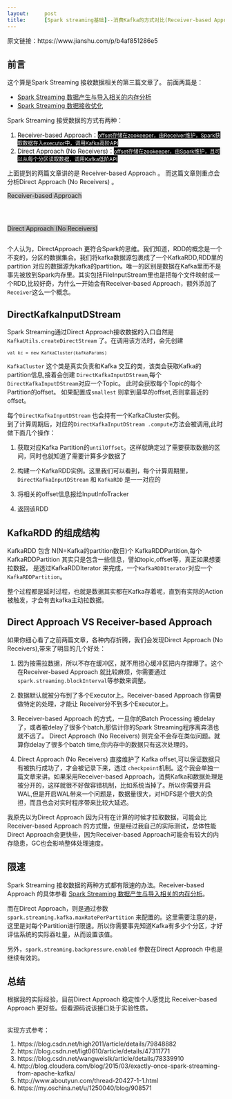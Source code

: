 ```yaml
---
layout:     post
title:      [Spark streaming基础]--消费Kafka的方式对比(Receiver-based Approach vs Direct Approach)
---
```

<div id="article_content" class="article_content clearfix csdn-tracking-statistics" data-pid="blog" data-mod="popu_307" data-dsm="post">
								            <link rel="stylesheet" href="https://csdnimg.cn/release/phoenix/template/css/ck_htmledit_views-f76675cdea.css">
						<div class="htmledit_views" id="content_views">
                <p>原文链接：https://www.jianshu.com/p/b4af851286e5</p><div><div><h2>前言</h2><p>这个算是Spark Streaming 接收数据相关的第三篇文章了。 前面两篇是：</p><ul><li><a href="https://www.jianshu.com/p/9e44d3fd62af" rel="nofollow">Spark Streaming 数据产生与导入相关的内存分析</a></li><li><a href="https://www.jianshu.com/p/a1526fbb2be4" rel="nofollow">Spark Streaming 数据接收优化</a></li></ul><p>Spark Streaming 接受数据的方式有两种：</p><ol><li>Receiver-based Approach：<span style="background-color:rgb(0,0,0);"><span style="color:#ffffff;"><span style="font-size:12px;">offset存储在zookeeper，由Receiver维护，Spark获取数据存入executor中，调用Kafka高阶API</span></span></span></li><li>Direct Approach (No Receivers)：<span style="background-color:rgb(0,0,0);"><span style="color:#ffffff;"><span style="font-size:12px;">offset存储在zookeeper，由Spark维护，且可以从每个分区读取数据，调用Kafka低阶API</span></span></span></li></ol><p>上面提到的两篇文章讲的是 Receiver-based Approach 。 而这篇文章则重点会分析Direct Approach (No Receivers) 。</p><p><span style="background-color:rgb(204,204,204);">Receiver-based Approach</span><br></p><p><img src="https://img-blog.csdn.net/2018051709451137" alt=""><br></p><p><br></p><p><span style="background-color:rgb(192,192,192);">Direct Approach (No Receivers)</span><br></p><p><img src="https://img-blog.csdn.net/20180517094542219" alt=""><br></p><p>个人认为，DirectApproach 更符合Spark的思维。我们知道，RDD的概念是一个不变的，分区的数据集合。我们将kafka数据源包裹成了一个KafkaRDD,RDD里的partition 对应的数据源为kafka的partition。唯一的区别是数据在Kafka里而不是事先被放到Spark内存里。其实包括FileInputStream里也是把每个文件映射成一个RDD,比较好奇，为什么一开始会有Receiver-based Approach，额外添加了<code>Receiver</code>这么一个概念。</p><h2>DirectKafkaInputDStream</h2><p>Spark Streaming通过Direct Approach接收数据的入口自然是<code>KafkaUtils.createDirectStream</code> 了。在调用该方法时，会先创建</p><pre><code class="language-cpp"><code class="cpp">val kc = <span class="hljs-keyword">new</span> KafkaCluster(kafkaParams)
</code></code></pre><p><code>KafkaCluster</code> 这个类是真实负责和Kafka 交互的类，该类会获取Kafka的partition信息,接着会创建 <code>DirectKafkaInputDStream</code>,每个<code>DirectKafkaInputDStream</code>对应一个Topic。 此时会获取每个Topic的每个Partition的offset。 如果配置成<code>smallest</code> 则拿到最早的offset,否则拿最近的offset。</p><p>每个<code>DirectKafkaInputDStream</code> 也会持有一个KafkaCluster实例。<br>到了计算周期后，对应的<code>DirectKafkaInputDStream .compute</code>方法会被调用,此时做下面几个操作：</p><ol><li><p>获取对应Kafka Partition的<code>untilOffset</code>。这样就确定过了需要获取数据的区间，同时也就知道了需要计算多少数据了</p></li><li><p>构建一个KafkaRDD实例。这里我们可以看到，每个计算周期里，<code>DirectKafkaInputDStream</code> 和 <code>KafkaRDD</code> 是一一对应的</p></li><li><p>将相关的offset信息报给InputInfoTracker</p></li><li><p>返回该RDD</p></li></ol><h2>KafkaRDD 的组成结构</h2><p>KafkaRDD 包含 N(N=Kafka的partition数目)个 KafkaRDDPartition,每个KafkaRDDPartition 其实只是包含一些信息，譬如topic,offset等，真正如果想要拉数据， 是透过KafkaRDDIterator 来完成，一个<code>KafkaRDDIterator</code>对应一个 <code>KafkaRDDPartition</code>。</p><p>整个过程都是延时过程，也就是数据其实都在Kafka存着呢，直到有实际的Action被触发，才会有去kafka主动拉数据。</p><h2>Direct Approach VS Receiver-based Approach</h2><p>如果你细心看了之前两篇文章，各种内存折腾，我们会发现Direct Approach (No Receivers),带来了明显的几个好处：</p><ol><li><p>因为按需拉数据，所以不存在缓冲区，就不用担心缓冲区把内存撑爆了。这个在Receiver-based Approach 就比较麻烦，你需要通过<code>spark.streaming.blockInterval</code>等参数来调整。</p></li><li><p>数据默认就被分布到了多个Executor上。Receiver-based Approach 你需要做特定的处理，才能让 Receiver分不到多个Executor上。</p></li><li><p>Receiver-based Approach 的方式，一旦你的Batch Processing 被delay了，或者被delay了很多个batch,那估计你的Spark Streaming程序离奔溃也就不远了。 Direct Approach (No Receivers) 则完全不会存在类似问题。就算你delay了很多个batch time,你内存中的数据只有这次处理的。</p></li><li><p>Direct Approach (No Receivers) 直接维护了 Kafka offset,可以保证数据只有被执行成功了，才会被记录下来，透过 <code>checkpoint</code>机制。这个我会单独一篇文章来讲。如果采用Receiver-based Approach，消费Kafka和数据处理是被分开的，这样就很不好做容错机制，比如系统当掉了。所以你需要开启WAL,但是开启WAL带来一个问题是，数据量很大，对HDFS是个很大的负担，而且也会对实时程序带来比较大延迟。</p></li></ol><p>我原先以为Direct Approach 因为只有在计算的时候才拉取数据，可能会比Receiver-based Approach 的方式慢，但是经过我自己的实际测试，总体性能 Direct Approach会更快些，因为Receiver-based Approach可能会有较大的内存隐患，GC也会影响整体处理速度。</p><h2>限速</h2><p>Spark Streaming 接收数据的两种方式都有限速的办法。Receiver-based Approach 的具体参看  <a href="https://www.jianshu.com/p/9e44d3fd62af" rel="nofollow">Spark Streaming 数据产生与导入相关的内存分析</a>。</p><p>而在Direct Approach，则是通过参数 <code>spark.streaming.kafka.maxRatePerPartition</code> 来配置的。这里需要注意的是，这里是对每个Partition进行限速。所以你需要事先知道Kafka有多少个分区，才好评估系统的实际吞吐量，从而设置该值。</p><p>另外，<code>spark.streaming.backpressure.enabled</code> 参数在Direct Approach 中也是继续有效的。</p><h2>总结</h2><p>根据我的实际经验，目前Direct Approach 稳定性个人感觉比 Receiver-based Approach 更好些。但看源码说该接口处于实验性质。</p></div><br>实现方式参考：</div><div><ol><li>https://blog.csdn.net/high2011/article/details/79848882</li><li>https://blog.csdn.net/ligt0610/article/details/47311771</li><li>https://blog.csdn.net/wangweislk/article/details/78339910</li><li>http://blog.cloudera.com/blog/2015/03/exactly-once-spark-streaming-from-apache-kafka/<br></li><li>http://www.aboutyun.com/thread-20427-1-1.html<br></li><li>https://my.oschina.net/u/1250040/blog/908571<br></li></ol></div><div><br></div><br>            </div>
                </div>